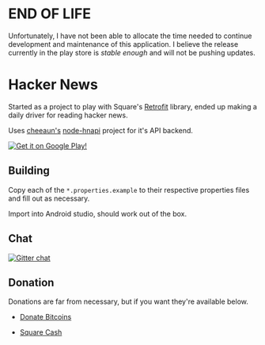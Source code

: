 END OF LIFE
===

Unfortunately, I have not been able to allocate the time needed to continue development and maintenance of this application. I believe the release currently in the play store is _stable enough_ and will not be pushing updates. 


Hacker News
================

Started as a project to play with Square's [Retrofit](https://square.github.io/retrofit/) library, ended up making a daily driver for reading hacker news.

Uses [cheeaun's](http://cheeaun.com/) [node-hnapi](https://github.com/cheeaun/node-hnapi/) project for it's API backend.


[![Get it on Google Play!](https://developer.android.com/images/brand/en_generic_rgb_wo_60.png)](https://play.google.com/store/apps/details?id=io.dwak.holohackernews.app)

Building
---
Copy each of the `*.properties.example` to their respective properties files and fill out as necessary.

Import into Android studio, should work out of the box.


Chat
--
[![Gitter chat](https://badges.gitter.im/dinosaurwithakatana/holo_hacker_news.png)](https://gitter.im/dinosaurwithakatana/holo_hacker_news)

Donation
--

Donations are far from necessary, but if you want they're available below.

* <a class="coinbase-button" data-code="50a2b842cc2fe69fa50699271c322f48" data-button-style="custom_large" href="https://www.coinbase.com/checkouts/50a2b842cc2fe69fa50699271c322f48">Donate Bitcoins</a><script src="https://www.coinbase.com/assets/button.js" type="text/javascript"></script>


* [Square Cash](https://cash.me/$vishnurajeevan)
